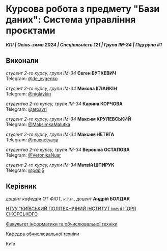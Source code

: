 # Курсова робота з предмету "Бази даних": Система управління проєктами

***КПІ | Осінь-зима 2024 | Спеціальність 121 | Група ІМ-34 | Підгрупа #1***

## Виконали

*студент 2-го курсу, групи ІМ-34* **Євген БУТКЕВИЧ**\
Telegram: [@de_evgenko](https://t.me/de_evgenko)

*студент 2-го курсу, групи ІМ-34* **Микола ІГЛАЙКІН**\
Telegram: [@niglaykin](https://t.me/niglaykin)

*студентка 2-го курсу, групи ІМ-34* **Карина КОРЧОВА**\
Telegram: [@arosyri](https://t.me/arosyri)

*студент 2-го курсу, групи ІМ-34* **Максим КРУЛЕВСЬКИЙ**\
Telegram: [@MaksimkaMalutka](https://t.me/MaksimkaMalutka)

*студент 2-го курсу, групи ІМ-34* **Максим НЕТЯГА**\
Telegram: [@maxnetyaga](https://t.me/maxnetyaga)

*студентка 2-го курсу, групи ІМ-34* **Вероніка ОСТАПОВА**\
Telegram: [@VeronikaNuar](https://t.me/VeronikaNuar)

*студент 2-го курсу, групи ІМ-34* **Матвій ШПИРУК**\
Telegram: [@pqpj5](https://t.me/pqpj5)

## Керівник

*доцент кафедри ОТ ФІОТ, к.т.н., доцент* **Андрій БОЛДАК**

[НТУУ "КИЇВСЬКИЙ ПОЛІТЕХНІЧНИЙ ІНСТИТУТ імені ІГОРЯ СІКОРСЬКОГО](https://kpi.ua/)

[Факультет інформатики та обчислювальної техніки](https://fiot.kpi.ua/)

[Кафедра обчислювальної техніки](https://comsys.kpi.ua/)

Київ
